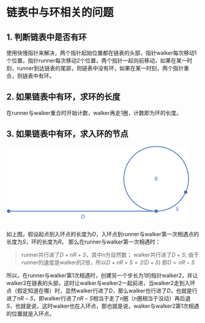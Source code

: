 # 链表中与环相关的问题

## 1. 判断链表中是否有环

使用快慢指针来解决，两个指针起始位置都在链表的头部，指针walker每次移动$1$个位置，指针runner每次移动$2$个位置，两个指针一起向前移动，如果在某一时刻，runner到达链表的尾部，则链表中没有环，如果在某一时刻，两个指针重合，则链表中有环。

## 2. 如果链表中有环，求环的长度

在runner与walker重合时开始计数，walker再走$1$圈，计数即为环的长度。

## 3. 如果链表中有环，求入环的节点

![cycle in linklist](./LinkListCycle.png)

如上图，假设起点到入环点的长度为$D$，入环点到runner与walker第一次相遇点的长度为$S$，环的长度为$R$。
那么在runner与walker第一次相遇时：
> runner共行进了$D + nR + S$，其中$n$为自然数；
> walker共行进了$D + S$;
> 由于runner的速度是walker的2倍，所以$D + nR + S = 2(D + S)$
> 即$D = nR -S$

所以，在runner与walker第$1$次相遇时，创建另一个步长为1的指针walker2，并让walker2在链表的头部，这时让walker与walker2一起前进，当walker2走到入环点（假定知道在哪）时，显然walker行进了$D$，那么walker也行进了$D$，也就是行进了$nR - S$，即walker行进了$nR - S$相当于走了$n$圈（$n$圈相当于没动）再后退$S$，也就是说，这时walker也在入环点，那也就是说，walker与walker2第$1$次相遇的位置就是入环点。
